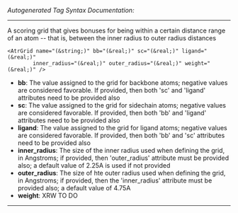 _Autogenerated Tag Syntax Documentation:_

---
A scoring grid that gives bonuses for being within a certain distance range of an atom -- that is, between the inner radius to outer radius distances

```
<AtrGrid name="(&string;)" bb="(&real;)" sc="(&real;)" ligand="(&real;)"
        inner_radius="(&real;)" outer_radius="(&real;)" weight="(&real;)" />
```

-   **bb**: The value assigned to the grid for backbone atoms; negative values are considered favorable. If provided, then both 'sc' and 'ligand' attributes need to be provided also
-   **sc**: The value assigned to the grid for sidechain atoms; negative values are considered favorable. If provided, then both 'bb' and 'ligand' attributes need to be provided also
-   **ligand**: The value assigned to the grid for ligand atoms; negative values are considered favorable. If provided, then both 'bb' and 'sc' attributes need to be provided also
-   **inner_radius**: The size of the inner radius used when defining the grid, in Angstroms; if provided, then 'outer_radius' attribute must be provided also; a default value of 2.25A is used if not provided
-   **outer_radius**: The size of hte outer radius used when defining the grid, in Angstroms; if provided, then the 'inner_radius' attribute must be provided also; a default value of 4.75A
-   **weight**: XRW TO DO

---
